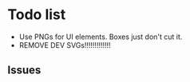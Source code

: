 # Todo list #

- Use PNGs for UI elements. Boxes just don't cut it.
- REMOVE DEV SVGs!!!!!!!!!!!!!

## Issues ##
